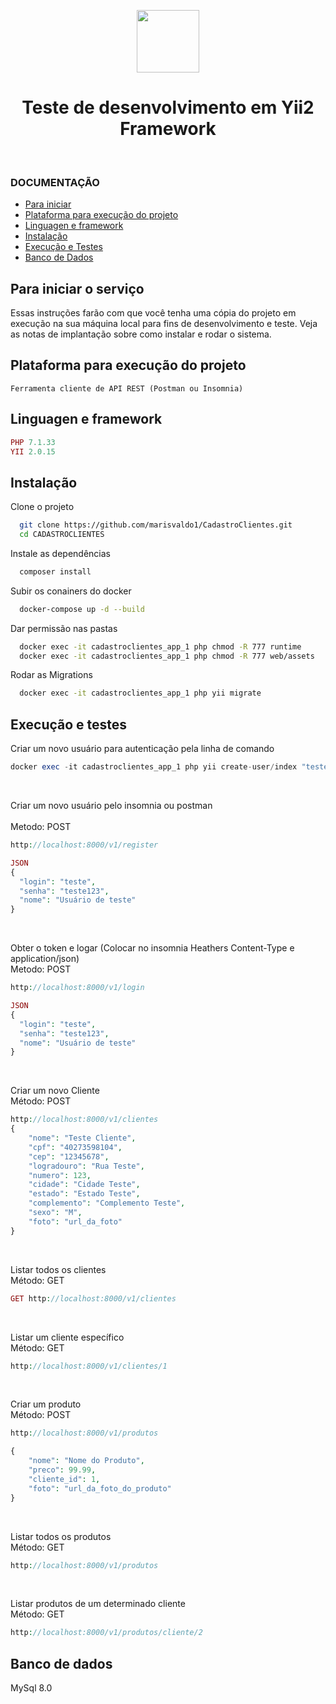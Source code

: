 <p align="center">
    <a href="https://github.com/yiisoft" target="_blank">
        <img src="https://avatars0.githubusercontent.com/u/993323" height="100px">
    </a>
    <h1 align="center">Teste de desenvolvimento em Yii2 Framework</h1>
    <br>
</p>

### DOCUMENTAÇÃO

- [Para iniciar](#para-iniciar-o-serviço)
- [Plataforma para execução do projeto](#plataforma-para-execução-do-projeto)
- [Linguagen e framework](#Linguagen-e-framework)
- [Instalação](#Instalação)
- [Execução e Testes](#Execução-e-testes)
- [Banco de Dados](#Banco-de-dados)

## Para iniciar o serviço 
Essas instruções farão com que você tenha uma cópia do projeto em execução na sua máquina local para fins de desenvolvimento e teste. Veja as notas de implantação sobre como instalar e rodar o sistema.

## Plataforma para execução do projeto

```Browser
Ferramenta cliente de API REST (Postman ou Insomnia)
```

## Linguagen e framework

```php
PHP 7.1.33
YII 2.0.15
```

## Instalação

Clone o projeto

```bash
  git clone https://github.com/marisvaldo1/CadastroClientes.git
  cd CADASTROCLIENTES
```

Instale as dependências

```bash
  composer install
```

Subir os conainers do docker

```bash
  docker-compose up -d --build
```

Dar permissão nas pastas

```bash
  docker exec -it cadastroclientes_app_1 php chmod -R 777 runtime
  docker exec -it cadastroclientes_app_1 php chmod -R 777 web/assets
```

Rodar as Migrations

```bash
  docker exec -it cadastroclientes_app_1 php yii migrate
```

## Execução e testes

Criar um novo usuário para autenticação pela linha de comando

```php
docker exec -it cadastroclientes_app_1 php yii create-user/index "teste" "teste123" "Usuário de teste"
```
<br>

Criar um novo usuário pelo insomnia ou postman<br><br>
Metodo: POST

```php
http://localhost:8000/v1/register

JSON
{
  "login": "teste",
  "senha": "teste123",
  "nome": "Usuário de teste"
}
```
<br>

Obter o token e logar (Colocar no insomnia Heathers Content-Type e application/json)<br>
Metodo: POST

```php
http://localhost:8000/v1/login

JSON
{
  "login": "teste",
  "senha": "teste123",
  "nome": "Usuário de teste"
}
```
<br>

Criar um novo Cliente<br>
Método: POST

```php
http://localhost:8000/v1/clientes
{
    "nome": "Teste Cliente",
    "cpf": "40273598104",
    "cep": "12345678",
    "logradouro": "Rua Teste",
    "numero": 123,
    "cidade": "Cidade Teste",
    "estado": "Estado Teste",
    "complemento": "Complemento Teste",
    "sexo": "M",
    "foto": "url_da_foto"
}
```
<br>

Listar todos os clientes<br>
Método: GET

```php
GET http://localhost:8000/v1/clientes
```
<br>

Listar um cliente específico<br>
Método: GET

```php
http://localhost:8000/v1/clientes/1
```
<br>

Criar um produto<br>
Método: POST

```php
http://localhost:8000/v1/produtos

{
    "nome": "Nome do Produto",
    "preco": 99.99,
    "cliente_id": 1,
    "foto": "url_da_foto_do_produto"
}
```
<br>

Listar todos os produtos<br>
Método: GET

```php
http://localhost:8000/v1/produtos
```
<br>

Listar produtos de um determinado cliente<br>
Método: GET

```php
http://localhost:8000/v1/produtos/cliente/2
```

## Banco de dados
MySql 8.0
```